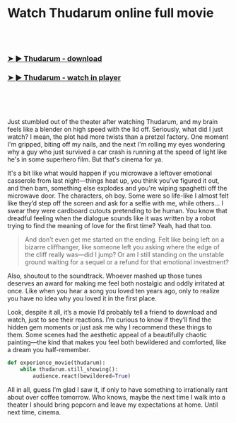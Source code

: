 <h1>Watch Thudarum online full movie</h1>


<br><br>

<h3><a href="https://Kobbys-tubusguaci1971.github.io/vfmvjjuqmx/">➤ ► Thudarum - download</a></h3> 
<h3><a href="https://Kobbys-tubusguaci1971.github.io/vfmvjjuqmx/">➤ ► Thudarum - watch in player</a></h3>


<br><br><br>


Just stumbled out of the theater after watching Thudarum, and my brain feels like a blender on high speed with the lid off. Seriously, what did I just watch? I mean, the plot had more twists than a pretzel factory. One moment I'm gripped, biting off my nails, and the next I'm rolling my eyes wondering why a guy who just survived a car crash is running at the speed of light like he's in some superhero film. But that's cinema for ya.

It's a bit like what would happen if you microwave a leftover emotional casserole from last night—things heat up, you think you’ve figured it out, and then bam, something else explodes and you're wiping spaghetti off the microwave door. The characters, oh boy. Some were so life-like I almost felt like they’d step off the screen and ask for a selfie with me, while others... I swear they were cardboard cutouts pretending to be human. You know that dreadful feeling when the dialogue sounds like it was written by a robot trying to find the meaning of love for the first time? Yeah, had that too.

> And don’t even get me started on the ending. Felt like being left on a bizarre cliffhanger, like someone left you asking where the edge of the cliff really was—did I jump? Or am I still standing on the unstable ground waiting for a sequel or a refund for that emotional investment?

Also, shoutout to the soundtrack. Whoever mashed up those tunes deserves an award for making me feel both nostalgic and oddly irritated at once. Like when you hear a song you loved ten years ago, only to realize you have no idea why you loved it in the first place. 

Look, despite it all, it’s a movie I’d probably tell a friend to download and watch, just to see their reactions. I’m curious to know if they’ll find the hidden gem moments or just ask me why I recommend these things to them. Some scenes had the aesthetic appeal of a beautifully chaotic painting—the kind that makes you feel both bewildered and comforted, like a dream you half-remember. 

```python
def experience_movie(thudarum):
    while thudarum.still_showing():
        audience.react(bewildered=True)
```

All in all, guess I’m glad I saw it, if only to have something to irrationally rant about over coffee tomorrow. Who knows, maybe the next time I walk into a theater I should bring popcorn and leave my expectations at home. Until next time, cinema.
